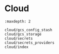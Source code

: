 # Cloud

```{toctree}
:maxdepth: 2

cloud/gcs_config_stash
cloud/gcs_storage
cloud/secrets
cloud/secrets_providers
cloud/index
```
